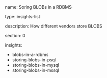 name: Soring BLOBs in a RDBMS

type: insights-list

description: How different vendors store BLOBS

section: 0

insights:
  - blobs-in-a-rdbms
  - storing-blobs-in-psql
  - storing-blobs-in-mysql
  - storing-blobs-in-mssql
